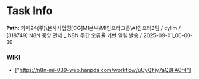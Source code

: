 # Task Info

**Path:** 카페24(주)\본사사업장\[CG]MI본부\MI인프라그룹\AI인프라2팀 / cylim / [318749] N8N 중앙 관제 _ N8N 주간 오류율 기반 알림 발송 / 2025-09-01_00-00-00

### WIKI
- ["https://n8n-mi-039-web.hanpda.com/workflow/uUyQhiy7aQBFA0r4"]

